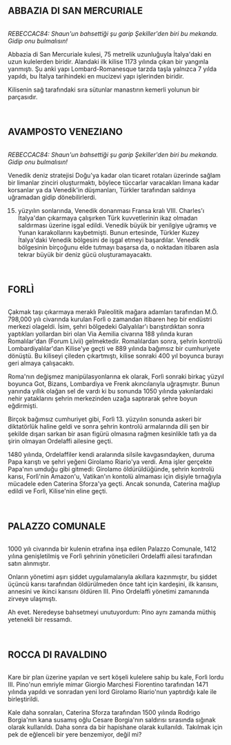 
&nbsp;
<h2>ABBAZIA DI SAN MERCURIALE</h2>
<img src="http://i.imgur.com/zuwgUnr.jpg" alt="" />

<em>REBECCAC84: Shaun'un bahsettiği şu garip Şekiller'den biri bu mekanda. Gidip onu bulmalısın!</em>

Abbazia di San Mercuriale kulesi, 75 metrelik uzunluğuyla İtalya'daki en uzun kulelerden biridir. Alandaki ilk kilise 1173 yılında çıkan bir yangınla yanmıştı. Şu anki yapı Lombard-Romanesque tarzda taşla yalnızca 7 yılda yapıldı, bu İtalya tarihindeki en mucizevi yapı işlerinden biridir.

Kilisenin sağ tarafındaki sıra sütunlar manastırın kemerli yolunun bir parçasıdır.

&nbsp;
<h2>AVAMPOSTO VENEZIANO</h2>
<img src="http://i.imgur.com/YtwmMuD.jpg" alt="" />

<em>REBECCAC84: Shaun'un bahsettiği şu garip Şekiller'den biri bu mekanda. Gidip onu bulmalısın!</em>

Venedik deniz stratejisi Doğu'ya kadar olan ticaret rotaları üzerinde sağlam bir limanlar zinciri oluşturmaktı, böylece tüccarlar varacakları limana kadar korsanlar ya da Venedik'in düşmanları, Türkler tarafından saldırıya uğramadan gidip dönebilirlerdi.

15. yüzyılın sonlarında, Venedik donanması Fransa kralı VIII. Charles'ı İtalya'dan çıkarmaya çalışırken Türk kuvvetlerinin ikaz olmadan saldırması üzerine işgal edildi. Venedik büyük bir yenilgiye uğramış ve Yunan karakollarını kaybetmişti. Bunun ertesinde, Türkler Kuzey İtalya'daki Venedik bölgesini de işgal etmeyi başardılar. Venedik bölgesinin birçoğunu elde tutmayı başarsa da, o noktadan itibaren asla tekrar büyük bir deniz gücü oluşturamayacaktı.

&nbsp;
<h2>FORLÌ</h2>
<img src="http://i.imgur.com/Y0VZI4l.jpg" alt="" />

Çakmak taşı çıkarmaya meraklı Paleolitik mağara adamları tarafından M.Ö. 798,000 yılı civarında kurulan Forlì o zamandan itibaren hep bir endüstri merkezi olageldi. İsim, şehri bölgedeki Galyalılar'ı barıştırdıktan sonra yaptıkları yollardan biri olan Via Aemilia civarına 188 yılında kuran Romalılar'dan (Forum Livii) gelmektedir. Romalılardan sonra, şehrin kontrolü Lombardiyalılar'dan Kilise'ye geçti ve 889 yılında bağımsız bir cumhuriyete dönüştü. Bu kiliseyi çileden çıkartmıştı, kilise sonraki 400 yıl boyunca burayı geri almaya çalışacaktı.

Roma'nın değişmez manipülasyonlarına ek olarak, Forlì sonraki birkaç yüzyıl boyunca Got, Bizans, Lombardiya ve Frenk akıncılarıyla uğraşmıştır. Bunun yanında yıllık olağan sel de vardı ki bu sonunda 1050 yılında yakınlardaki nehir yataklarını şehrin merkezinden uzağa saptırarak şehre boyun eğdirmişti.

Birçok bağımsız cumhuriyet gibi, Forlì 13. yüzyılın sonunda askeri bir diktatörlük haline geldi ve sonra şehrin kontrolü armalarında dili şen bir şekilde dışarı sarkan bir asan figürü olmasına rağmen kesinlikle tatlı ya da şirin olmayan Ordelaffi ailesine geçti.

1480 yılında, Ordelaffiler kendi aralarında silsile kavgasındayken, duruma Papa karıştı ve şehri yeğeni Girolamo Riario'ya verdi. Ama işler gerçekte Papa'nın umduğu gibi gitmedi: Girolamo öldürüldüğünde, şehrin kontrolü karısı, Forlì'nin Amazon'u, Vatikan'ın kontolü almaması için dişiyle tırnağıyla mücadele eden Caterina Sforza'ya geçti. Ancak sonunda, Caterina mağlup edildi ve Forlì, Kilise'nin eline geçti.

&nbsp;
<h2>PALAZZO COMUNALE</h2>
<img src="http://i.imgur.com/9AKPOy8.jpg" alt="" />

1000 yılı civarında bir kulenin etrafına inşa edilen Palazzo Comunale, 1412 yılına genişletilmiş ve Forlì şehrinin yöneticileri Ordelaffi ailesi tarafından satın alınmıştır.

Onların yönetimi aşırı şiddet uygulamalarıyla akıllara kazınmıştır, bu şiddet üçüncü karısı tarafından öldürülmeden önce taht için kardeşini, ilk karısını, annesini ve ikinci karısını öldüren III. Pino Ordelaffi yönetimi zamanında zirveye ulaşmıştı.

Ah evet. Neredeyse bahsetmeyi unutuyordum: Pino aynı zamanda müthiş yetenekli bir ressamdı.

&nbsp;
<h2>ROCCA DI RAVALDINO</h2>
<img src="http://i.imgur.com/mRHOsaj.jpg" alt="" />

Kare bir plan üzerine yapılan ve sert köşeli kulelere sahip bu kale, Forlì lordu III. Pino'nun emriyle mimar Giorgio Marchesi Fiorentino tarafından 1471 yılında yapıldı ve sonradan yeni lord Girolamo Riario'nun yaptırdığı kale ile birleştirildi.

Kale daha sonraları, Caterina Sforza tarafından 1500 yılında Rodrigo Borgia'nın kana susamış oğlu Cesare Borgia'nın saldırısı sırasında sığınak olarak kullanıldı. Daha sonra da bir hapishane olarak kullanıldı. Takılmak için pek de eğlenceli bir yere benzemiyor, değil mi?

&nbsp;
